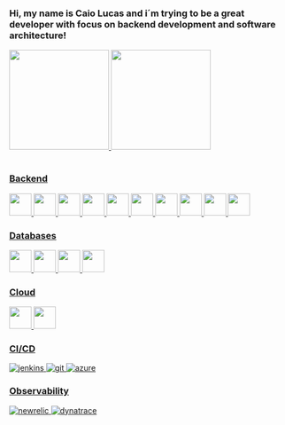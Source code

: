 ### Hi, my name is Caio Lucas and i´m trying to be a great developer with focus on backend development and software architecture!

<table>
 <a href="https://github.com/caiolucass">
  <img height="180em" src="https://github-readme-stats.vercel.app/api?username=caiolucass&show_icons=true&theme=tokyonight&include_all_commits=true&count_private=true"/>
  <img height="180em" src="https://github-readme-stats.vercel.app/api/top-langs/?username=caiolucass&layout=compact&langs_count=6&theme=tokyonight"/>
</table>

### Backend 
<p>
<img loading="lazy" src="https://cdn.jsdelivr.net/gh/devicons/devicon/icons/java/java-original.svg" width="40" height="40"/>
<img loading="lazy" src="https://cdn.jsdelivr.net/gh/devicons/devicon/icons/spring/spring-original.svg" width="40" height="40"/>
<img loading="lazy" src="https://cdn.jsdelivr.net/gh/devicons/devicon/icons/micronaut/micronaut-original.svg" width="40" height="40"/>
 <img loading="lazy" src="https://cdn.jsdelivr.net/gh/devicons/devicon/icons/gradle/gradle-original.svg" width="40" height="40"/>
<img loading="lazy" src="https://cdn.jsdelivr.net/gh/devicons/devicon/icons/maven/maven-plain.svg" width="40" height="40"/>
<img loading="lazy" src="https://cdn.jsdelivr.net/gh/devicons/devicon/icons/kafka/kafka-original.svg" width="40" height="40"/>
<img loading="lazy" src="https://cdn.jsdelivr.net/gh/devicons/devicon/icons/git/git-original.svg" width="40" height="40"/>
<img loading="lazy" src="https://cdn.jsdelivr.net/gh/devicons/devicon/icons/github/github-original.svg" width="40" height="40"/>
<img loading="lazy" src="https://cdn.jsdelivr.net/gh/devicons/devicon/icons/gitlab/gitlab-original.svg" width="40" height="40"/>
<img loading="lazy" src="https://cdn.jsdelivr.net/gh/devicons/devicon/icons/kotlin/kotlin-original.svg" width="40" height="40"/>
</p>

### Databases

<img loading="lazy" src="https://cdn.jsdelivr.net/gh/devicons/devicon/icons/oracle/oracle-original.svg" width="40" height="40" />
<img loading="lazy" src="https://cdn.jsdelivr.net/gh/devicons/devicon/icons/postgresql/postgresql-original.svg" width="40" height="40"/>
<img loading="lazy" src="https://cdn.jsdelivr.net/gh/devicons/devicon/icons/mongodb/mongodb-original.svg" width="40" height="40"/>
<img loading="lazy" src="https://cdn.jsdelivr.net/gh/devicons/devicon/icons/mysql/mysql-original.svg" width="40" height="40"/>

### Cloud
<img loading="lazy" src="https://cdn.jsdelivr.net/gh/devicons/devicon/icons/aws/aws-original.svg" width="40" height="40"/>
<img loading="lazy" src="https://cdn.jsdelivr.net/gh/devicons/devicon/icons/azure/azure-original.svg" width="40" height="40"/>

### CI/CD
<img
  src="https://img.shields.io/badge/jenkins-black?style=for-the-badge&logo=jenkins&logoColor=white"
  alt="jenkins"
/>
<img
  src="https://img.shields.io/badge/git-orange?style=for-the-badge&logo=git&logoColor=white"
  alt="git"
/>
<img
  src="https://img.shields.io/badge/azure-blue?style=for-the-badge&logo=azuredevops&logoColor=red"
  alt="azure"
/>

### Observability
<img
  src="https://img.shields.io/badge/newrelic-darkgreen?style=for-the-badge&logo=newrelic&logoColor=white"
  alt="newrelic"
/>
<img
  src="https://img.shields.io/badge/dynatrace-yellow?style=for-the-badge&logo=dynatrace&logoColor=white"
  alt="dynatrace"
/>

